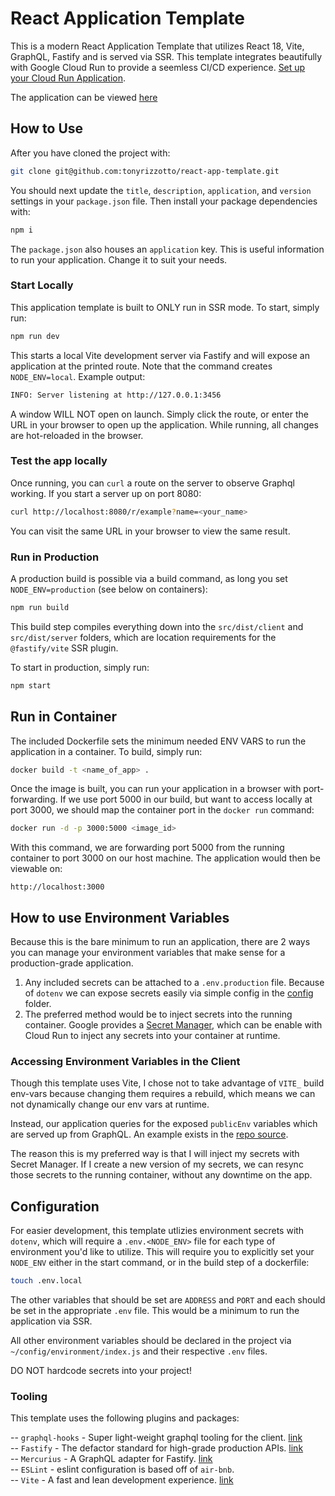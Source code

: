 # React Application Template

This is a modern React Application Template that utilizes React 18, Vite, GraphQL, Fastify and is served via SSR. This template integrates beautifully with Google Cloud Run to provide a seemless CI/CD experience. [Set up your Cloud Run Application](https://cloud.google.com/run/docs/continuous-deployment-with-cloud-build).

The application can be viewed [here](https://react-app-template-medi3zdobq-uc.a.run.app/)
## How to Use

After you have cloned the project with:

```bash
git clone git@github.com:tonyrizzotto/react-app-template.git
```

You should next update the `title`, `description`, `application`, and `version` settings in your `package.json` file. Then install your package dependencies with:

```bash
npm i
```

The `package.json` also houses an `application` key. This is useful information to run your application. Change it to suit your needs.

### Start Locally

This application template is built to ONLY run in SSR mode. To start, simply run:

```bash
npm run dev
```

This starts a local Vite development server via Fastify and will expose an application at the printed route. Note that the command creates `NODE_ENV=local`. Example output:

```bash
INFO: Server listening at http://127.0.0.1:3456
```

A window WILL NOT open on launch. Simply click the route, or enter the URL in your browser to open up the application. While running, all changes are hot-reloaded in the browser.

### Test the app locally
Once running, you can `curl` a route on the server to observe Graphql working. If you start a server up on port 8080:


```bash
curl http://localhost:8080/r/example?name=<your_name>
```

You can visit the same URL in your browser to view the same result.


### Run in Production

A production build is possible via a build command, as long you set `NODE_ENV=production` (see below on containers):

```bash
npm run build
```

This build step compiles everything down into the `src/dist/client` and `src/dist/server` folders, which are location requirements for the `@fastify/vite` SSR plugin. 

To start in production, simply run:

```bash
npm start
```

## Run in Container

The included Dockerfile sets the minimum needed ENV VARS to run the application in a container. To build, simply run:

```bash
docker build -t <name_of_app> .
```

Once the image is built, you can run your application in a browser with port-forwarding. If we use port 5000 in our build, but want to access locally at port 3000, we should map the container port in the `docker run` command:

```bash
docker run -d -p 3000:5000 <image_id>
```

With this command, we are forwarding port 5000 from the running container to port 3000 on our host machine. The application would then be viewable on: 

```
http://localhost:3000
```

## How to use Environment Variables
Because this is the bare minimum to run an application, there are 2 ways you can manage your environment variables that make sense for a production-grade application. 

1. Any included secrets can be attached to a `.env.production` file. Because of `dotenv` we can expose secrets easily via simple config in the [config](./config/index.js) folder.
2. The preferred method would be to inject secrets into the running container. Google provides a [Secret Manager](https://cloud.google.com/secret-manager), which can be enable with Cloud Run to inject any secrets into your container at runtime.

### Accessing Environment Variables in the Client
Though this template uses Vite, I chose not to take advantage of `VITE_` build env-vars because changing them requires a rebuild, which means we can not dynamically change our env vars at runtime.

Instead, our application queries for the exposed `publicEnv` variables which are served up from GraphQL. An example exists in the [repo source](./src/App.jsx).

The reason this is my preferred way is that I will inject my secrets with Secret Manager. If I create a new version of my secrets, we can resync those secrets to the running container, without any downtime on the app.

## Configuration

For easier development, this template utlizies environment secrets with `dotenv`, which will require a `.env.<NODE_ENV>` file for each type of environment you'd like to utilize. This will require you to explicitly set your `NODE_ENV` either in the start command, or in the build step of a dockerfile:

```bash
touch .env.local
```

The other variables that should be set are `ADDRESS` and `PORT` and each should be set in the appropriate `.env` file. This would be a minimum to run the application via SSR.

All other environment variables should be declared in the project via `~/config/environment/index.js` and their respective `.env` files.

DO NOT hardcode secrets into your project!

### Tooling

This template uses the following plugins and packages:

-- `graphql-hooks` - Super light-weight graphql tooling for the client. [link](https://github.com/nearform/graphql-hooks)<br>
-- `Fastify` - The defactor standard for high-grade production APIs. [link](https://www.fastify.io/)<br>
-- `Mercurius` - A GraphQL adapter for Fastify. [link](https://mercurius.dev/#/?id=install)<br>
-- `ESLint` - eslint configuration is based off of `air-bnb`.<br>
-- `Vite` - A fast and lean development experience. [link](https://vitejs.dev/guide/)